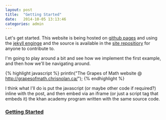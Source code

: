```yaml
---
layout: post
title:  "Getting Started"
date:   2014-10-05 13:13:46
categories: admin
---
```

Let's get started.  This website is being hosted on [github pages][github pages] and using the [jekyll enginge][jekyll] and the source is available in the [site repositiory][repository] for anyone to contribute to.

I'm going to play around a bit and see how we implement the first example, and then how we'll be navigating around.

{% highlight javascript %}
println("The Grapes of Math website @ http://grapesofmath.chrisnolan.ca/");
{% endhighlight %}

I think what I'll do is put the javascript (or maybe other code if required?) inline with the post, and then embed via an iframe (or just a script tag that embeds it) the khan academy program written with the same source code.

<h3><a href="http://www.khanacademy.org/cs/gom-getting-started/4947862322675712">Getting Started</a></h3> <script src="http://www.khanacademy.org/cs/gom-getting-started/4947862322675712/embed.js?editor=yes&amp;buttons=yes&amp;author=no&amp;embed=yes"></script>

[github pages]: http://pages.github.com/
[jekyll]: http://jekyllrb.com/ "Jekyll blog enginge"
[repository]: https://github.com/ChrisNolan/grapesofmath/